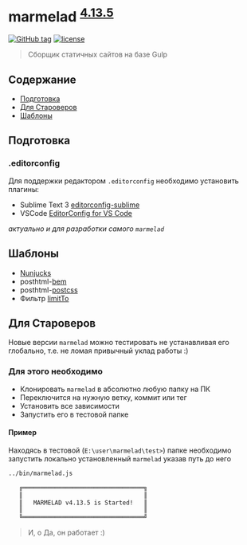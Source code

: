 # marmelad <sup>[4.13.5](https://github.com/yunusga/marmelad/blob/master/CHANGELOG.md#4135-21092017)</sup>

[![GitHub tag](https://img.shields.io/github/tag/yunusga/marmelad.svg)](https://github.com/yunusga/marmelad/releases/tag/v4.13.5) [![license](https://img.shields.io/github/license/yunusga/marmelad.svg)](https://github.com/yunusga/marmelad/blob/master/LICENSE)

> Сборщик статичных сайтов на базе Gulp

## Содержание

- [Подготовка](#Подготовка)
- [Для Староверов](#Для-Староверов)
- [Шаблоны](#Шаблоны)

## Подготовка

### .editorconfig

Для поддержки редактором `.editorconfig` необходимо установить плагины:

- Sublime Text 3 [editorconfig-sublime](https://github.com/sindresorhus/editorconfig-sublime)
- VSCode [EditorConfig for VS Code](https://marketplace.visualstudio.com/items?itemName=EditorConfig.EditorConfig)

*актуально и для разработки самого `marmelad`*

## Шаблоны

- [Nunjucks](https://mozilla.github.io/nunjucks/)
- posthtml-[bem](https://github.com/rajdee/posthtml-bem/#modifiers)
- posthtml-[postcss](https://github.com/posthtml/posthtml-postcss)
- Фильтр [limitTo](https://gist.github.com/yunusga/1c5236331ddb6caa41a2a71928ac408a)

## Для Староверов

Новые версии `marmelad` можно тестировать не устанавливая его глобально, т.е. не ломая привычный уклад работы :)

### Для этого необходимо

- Клонировать `marmelad` в абсолютно любую папку на ПК
- Переключится на нужную ветку, коммит или тег
- Установить все зависимости
- Запустить его в тестовой папке

#### Пример

Находясь в тестовой (`E:\user\marmelad\test>`) папке необходимо запустить локально установленный `marmelad` указав путь до него

```bash
../bin/marmelad.js

   ╔══════════════════════════════════╗
   ║                                  ║
   ║   MARMELAD v4.13.5 is Started!   ║
   ║                                  ║
   ╚══════════════════════════════════╝

```

> И, о Да, он работает :)
